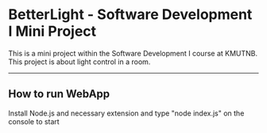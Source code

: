 # BetterLight - Software Development I Mini Project

This is a mini project within the Software Development I course at KMUTNB. This project is about light control in a room.

---
## How to run WebApp
Install Node.js and necessary extension and type "node index.js" on the console to start
